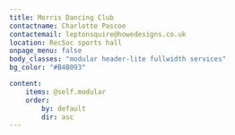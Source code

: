```yaml
---
title: Morris Dancing Club 
contactname: Charlotte Pascoe
contactemail: leptonsquire@howedesigns.co.uk
location: RecSoc sports hall
onpage_menu: false
body_classes: "modular header-lite fullwidth services"
bg_color: "#B4B093"

content:
    items: @self.modular
    order:
        by: default
        dir: asc
---
```



